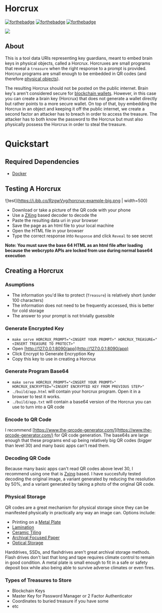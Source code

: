 # Horcrux
[![forthebadge](https://forthebadge.com/images/badges/contains-technical-debt.svg)](https://forthebadge.com)
[![forthebadge](https://forthebadge.com/images/badges/uses-badges.svg)](https://forthebadge.com)
[![forthebadge](https://forthebadge.com/images/badges/you-didnt-ask-for-this.svg)](https://forthebadge.com)


![](https://media.giphy.com/media/LLxwPAjfpLak8/giphy.gif)
## About
This is a tool data URIs representing key guardians, meant to embed brain keys in physical objects, called a Horcrux. Horcruxes are small programs that reveal a `treasure` when the right response to a prompt is provided. Horcrux programs are small enough to be embedded in QR codes (and therefore [physical objects](https://qalo.com/collections/qr-dog-id-tags)). 

The resulting Horcrux should not be posted on the public internet. Brain key's aren't considered secure for [blockchain wallets](https://en.bitcoin.it/wiki/Brainwallet). However, in this case you can create a brain key (Horcrux) that does not generate a wallet directly but rather points to a more secure wallet. On top of that, byy embedding the Horcrux in an object and keeping it off the public internet, we create a second factor an attacker has to breach in order to access the treasure. The attacker has to both know the password to the Horcrux but must also physically possess the Horcrux in order to steal the treasure.

# Quickstart

## Required Dependencies

- [Docker](https://docs.docker.com/get-docker/)


## Testing A Horcrux 

![test](https://i.ibb.co/RzgwVyg/horcrux-example-big.png | width=500)

- Download or take a picture of the QR code with your phone
- Use a [ZXing](https://zxing.org/w/decode.jspx) based decoder to decode the 
- Paste the resulting data uri in your browser 
- Save the page as an html file to your local machine
- Open the HTML file in your browser
- Type the correct response into `Response` and click `Reveal` to see secret

**Note: You must save the base 64 HTML as an html file after loading because the webcrypto APIs are locked from use during normal base64 execution**

## Creating a Horcrux

### Asumptions

- The information you'd like to protect (`Treasure`) is relatively short (under 100 characters)
- The information does not need to be frequently accessed, this is better for cold storage
- The answer to your prompt is not trivially guessible 

### Generate Encrypted Key

- `make serve HORCRUX_PROMPT="<INSERT YOUR PROMPT>" HORCRUX_TREASURE="<INSERT TREASURE TO PROTECT>"`
- Open [http://127.0.0.1:8090/app](http://127.0.0.1:8090/app)
- Click Encrypt to Generate Encryption Key
- Copy this key to use in creating a Horcrux

### Generate Program Base64

- `make serve HORCRUX_PROMPT="<INSERT YOUR PROMPT>" HORCRUX_ENCRYPTED="<INSERT ENCRYPTED KEY FROM PREVIOUS STEP>"`
- `./build/app.html` will contain your horcrux program. Open it in a browser to test it works.
- `./build/app.txt` will contain a base64 version of the Horcrux you can use to turn into a QR code

### Encode to QR Code
I recommend [https://www.the-qrcode-generator.com/](https://www.the-qrcode-generator.com/) for QR code generation. The base64s are large enough that these programs end up being relatively big QR codes (bigger than level 30) and many basic apps can't read them.

### Decoding QR Code

Because many basic apps can't read QR codes above level 30, I recommend using one that is [Zxing](https://zxing.org/w/decode.jspx) based. I have succesfully tested decoding the original image, a variant generated by reducing the resolution by 50%, and a variant generated by taking a photo of the original QR code. 

### Physical Storage

QR codes are a great mechanism for physical storage since they can be manifested physically in practically any way an image can. Options include:

- Printing on a [Metal Plate](https://bayphoto.com/)
- [Lamination](https://www.fedex.com/en-us/office/binding-laminating-finishing-services.html?cmp=KNC-10000002-0-0-0-FXO-US-US-EN-AISFXO121510430&gclid=Cj0KCQiA95aRBhCsARIsAC2xvfxyFgrJqhUobH4TRA4CIT3g1DxGe2nC575DHcMcY8M7K1ZqGhmgXh4aAjAzEALw_wcB&gclsrc=aw.ds)
- [Ceramic Tiling](https://www.zazzle.com/qr+code+tiles)
- [Archival Focused Paper](https://www.futurepkg.com/best-paper)
- [Optical Storage](https://www.amazon.com/Best-Sellers-External-CD-DVD-Drives/zgbs/pc/1292121011)

Harddrives, SSDs, and flashdrives aren't great archival storage methods. Flash drives don't last that long and tape requires climate control to remain in good condition. A metal plate is small enough to fit in a safe or safety deposit box while also being able to survive adverse climates or even fires. 

### Types of Treasures to Store

- Blockchain Keys
- Master Key for Password Manager or 2 Factor Authenticator
- Coordinates to buried treasure if you have some
- etc


